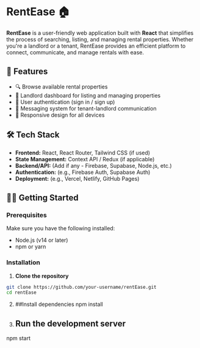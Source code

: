 # RentEase 🏠

**RentEase** is a user-friendly web application built with **React** that simplifies the process of searching, listing, and managing rental properties. Whether you're a landlord or a tenant, RentEase provides an efficient platform to connect, communicate, and manage rentals with ease.

## 🚀 Features

- 🔍 Browse available rental properties
- 🏡 Landlord dashboard for listing and managing properties
- 👥 User authentication (sign in / sign up)
- 💬 Messaging system for tenant-landlord communication
- 📱 Responsive design for all devices

## 🛠️ Tech Stack

- **Frontend:** React, React Router, Tailwind CSS (if used)
- **State Management:** Context API / Redux (if applicable)
- **Backend/API:** (Add if any - Firebase, Supabase, Node.js, etc.)
- **Authentication:** (e.g., Firebase Auth, Supabase Auth)
- **Deployment:** (e.g., Vercel, Netlify, GitHub Pages)

## 🧑‍💻 Getting Started

### Prerequisites

Make sure you have the following installed:

- Node.js (v14 or later)
- npm or yarn

### Installation

1. **Clone the repository**

```bash
git clone https://github.com/your-username/rentEase.git
cd rentEase
```
2. ##Install dependencies
   npm install


3. ## Run the development server
  npm start


